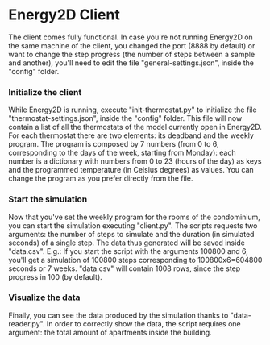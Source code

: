 # Energy2D Client

The client comes fully functional. In case you're not running Energy2D on the same machine of the client, you changed the port (8888 by default) or want to change the step progress (the number of steps between a sample and another), you'll need to edit the file "general-settings.json", inside the "config" folder.

### Initialize the client

While Energy2D is running, execute "init-thermostat.py" to initialize the file "thermostat-settings.json", inside the "config" folder. This file will now contain a list of all the thermostats of the model currently open in Energy2D. For each thermostat there are two elements: its deadband and the weekly program. The program is composed by 7 numbers (from 0 to 6, corresponding to the days of the week, starting from Monday): each number is a dictionary with numbers from 0 to 23 (hours of the day) as keys and the programmed temperature (in Celsius degrees) as values. You can change the program as you prefer directly from the file.

### Start the simulation

Now that you've set the weekly program for the rooms of the condominium, you can start the simulation executing "client.py". The scripts requests two arguments: the number of steps to simulate and the duration (in simulated seconds) of a single step. The data thus generated will be saved inside "data.csv".
E.g.: If you start the script with the arguments 100800 and 6, you'll get a simulation of 100800 steps corresponding to 100800x6=604800 seconds or 7 weeks. "data.csv" will contain 1008 rows, since the step progress in 100 (by default).

### Visualize the data

Finally, you can see the data produced by the simulation thanks to "data-reader.py". In order to correctly show the data, the script requires one argument: the total amount of apartments inside the building.
